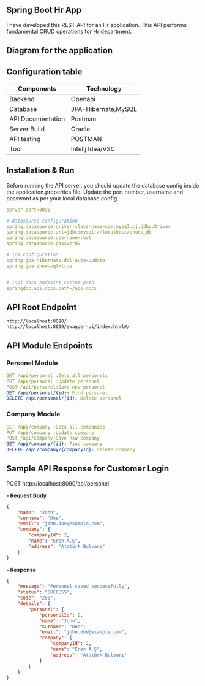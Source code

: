 ## Spring Boot Hr App
I have developed this REST API for an Hr application. This API performs fundamental CRUD operations for Hr department.
## Diagram for the application
## Configuration table
|  Components |  Technology |
| ------------ | ------------ |
| Backend |  Openapi |
|  Database | JPA-Hibernate,MySQL |
| API Documentation  |  Postman |
|  Server Build | Gradle  |
| API testing  |  POSTMAN  |
|  Tool | Intellj Idea/VSC

## Installation & Run

Before running the API server, you should update the database config inside the application.properties file.
Update the port number, username and password as per your local database config.

```yaml
server.port=8090

# datasource configuration
spring.datasource.driver-class-name=com.mysql.cj.jdbc.Driver
spring.datasource.url=jdbc:mysql://localhost/enoca_db
spring.datasource.username=root
spring.datasource.password=

# jpa configuration
spring.jpa.hibernate.ddl-auto=update
spring.jpa.show-sql=true


# /api-docs endpoint custom path
springdoc.api-docs.path=/api-docs

```
## API Root Endpoint
    http://localhost:8090/
    http://localhost:8009/swagger-ui/index.html#/
## API Module Endpoints

### Personel Module

```yaml
GET /api/personel :Gets all personels
PUT /api/personel :Update personel
POST /api/personel:Save new personel
GET /api/personel/{id}: Find personel
DELETE /api/personel/{id}: Delete personel
```
### Company Module

```yaml
GET /api/company :Gets all companies
PUT /api/company :Update company
POST /api/company:Save new company
GET /api/company/{id}: Find company
DELETE /api/company/{companyId}: Delete company
```
## Sample API Response for Customer Login

POST   http://localhost:8090/api/personel

**- Request Body**
```json
{
    "name": "John",
    "surname": "Doe",
    "email": "john.doe@example.com",
    "company": {
        "companyId": 2,
        "name": "Eren A.Ş",
        "address": "Atatürk Bulvarı"
    }
}
```
**- Response**

```json
{
    "message": "Personel saved successfully",
    "status": "SUCCESS",
    "code": "200",
    "details": {
        "personel": {
            "personelId": 2,
            "name": "John",
            "surname": "Doe",
            "email": "john.doe@example.com",
            "company": {
                "companyId": 2,
                "name": "Eren A.Ş",
                "address": "Atatürk Bulvarı"
            }
        }
    }
}
```
